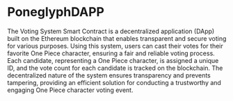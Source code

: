 # PoneglyphDAPP 

The Voting System Smart Contract is a decentralized application (DApp) built on the Ethereum blockchain that enables transparent and secure voting for various purposes. Using this system, users can cast their votes for their favorite One Piece character, ensuring a fair and reliable voting process. Each candidate, representing a One Piece character, is assigned a unique ID, and the vote count for each candidate is tracked on the blockchain. The decentralized nature of the system ensures transparency and prevents tampering, providing an efficient solution for conducting a trustworthy and engaging One Piece character voting event.